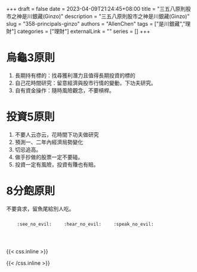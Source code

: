 +++ 
draft = false
date = 2023-04-09T21:24:45+08:00
title = "三五八原則股市之神是川銀藏(Ginzo)"
description = "三五八原則股市之神是川銀藏(Ginzo)"
slug = "358-principals-ginzo"
authors = "AllenChen"
tags = ["是川銀藏","理財"]
categories = ["理財"]
externalLink = ""
series = []
+++
# 烏龜3原則
1. 長期持有標的：找尋獲利潛力且值得長期投資的標的
2. 自己花時間研究：留意經濟與股市行情的變動，下功夫研究。
3. 自有資金操作：隨時風險觀念，不要槓桿。
 
# 投資5原則
1. 不要人云亦云，花時間下功夫做研究
2. 預測一、二年內經濟局勢變化
3. 切忌追高。
4. 做手抄做的股票一定不要碰。
5. 投資一定有風險，投資有賺也有賠。

# 8分飽原則
不要貪求，留魚尾給別人吃。

<p><span class="nowrap"><span class="emojify">🙈</span> <code>:see_no_evil:</code></span>  <span class="nowrap"><span class="emojify">🙉</span> <code>:hear_no_evil:</code></span>  <span class="nowrap"><span class="emojify">🙊</span> <code>:speak_no_evil:</code></span></p>
<br>
    

{{< css.inline >}}
<style>
.emojify {
	font-family: Apple Color Emoji, Segoe UI Emoji, NotoColorEmoji, Segoe UI Symbol, Android Emoji, EmojiSymbols;
	font-size: 2rem;
	vertical-align: middle;
}
@media screen and (max-width:650px) {
  .nowrap {
    display: block;
    margin: 25px 0;
  }
}
</style>
{{< /css.inline >}}
